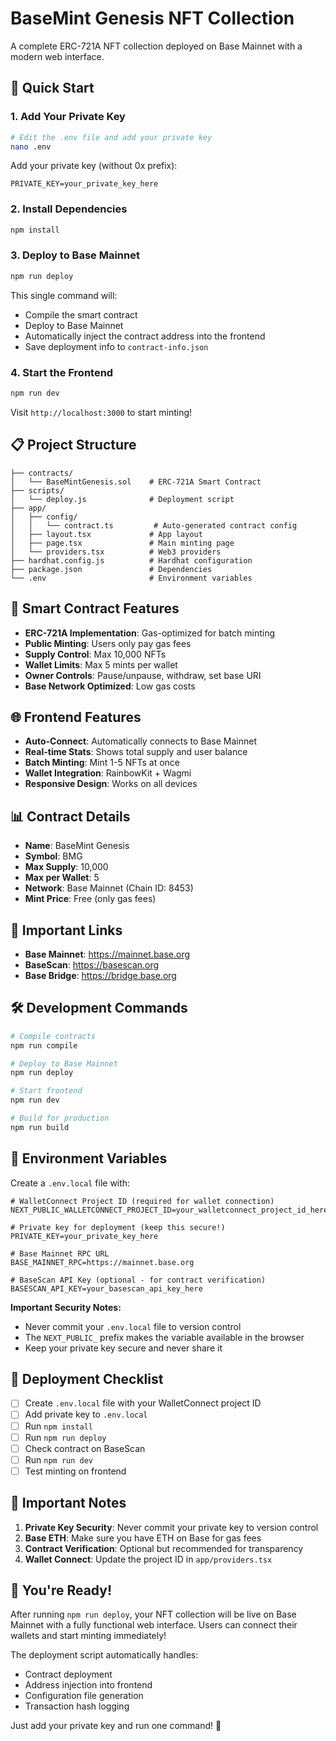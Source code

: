 # BaseMint Genesis NFT Collection

A complete ERC-721A NFT collection deployed on Base Mainnet with a modern web interface.

## 🚀 Quick Start

### 1. Add Your Private Key
```bash
# Edit the .env file and add your private key
nano .env
```

Add your private key (without 0x prefix):
```
PRIVATE_KEY=your_private_key_here
```

### 2. Install Dependencies
```bash
npm install
```

### 3. Deploy to Base Mainnet
```bash
npm run deploy
```

This single command will:
- Compile the smart contract
- Deploy to Base Mainnet
- Automatically inject the contract address into the frontend
- Save deployment info to `contract-info.json`

### 4. Start the Frontend
```bash
npm run dev
```

Visit `http://localhost:3000` to start minting!

## 📋 Project Structure

```
├── contracts/
│   └── BaseMintGenesis.sol    # ERC-721A Smart Contract
├── scripts/
│   └── deploy.js              # Deployment script
├── app/
│   ├── config/
│   │   └── contract.ts         # Auto-generated contract config
│   ├── layout.tsx             # App layout
│   ├── page.tsx               # Main minting page
│   └── providers.tsx          # Web3 providers
├── hardhat.config.js          # Hardhat configuration
├── package.json               # Dependencies
└── .env                       # Environment variables
```

## 🔧 Smart Contract Features

- **ERC-721A Implementation**: Gas-optimized for batch minting
- **Public Minting**: Users only pay gas fees
- **Supply Control**: Max 10,000 NFTs
- **Wallet Limits**: Max 5 mints per wallet
- **Owner Controls**: Pause/unpause, withdraw, set base URI
- **Base Network Optimized**: Low gas costs

## 🌐 Frontend Features

- **Auto-Connect**: Automatically connects to Base Mainnet
- **Real-time Stats**: Shows total supply and user balance
- **Batch Minting**: Mint 1-5 NFTs at once
- **Wallet Integration**: RainbowKit + Wagmi
- **Responsive Design**: Works on all devices

## 📊 Contract Details

- **Name**: BaseMint Genesis
- **Symbol**: BMG
- **Max Supply**: 10,000
- **Max per Wallet**: 5
- **Network**: Base Mainnet (Chain ID: 8453)
- **Mint Price**: Free (only gas fees)

## 🔗 Important Links

- **Base Mainnet**: https://mainnet.base.org
- **BaseScan**: https://basescan.org
- **Base Bridge**: https://bridge.base.org

## 🛠️ Development Commands

```bash
# Compile contracts
npm run compile

# Deploy to Base Mainnet
npm run deploy

# Start frontend
npm run dev

# Build for production
npm run build
```

## 📝 Environment Variables

Create a `.env.local` file with:

```env
# WalletConnect Project ID (required for wallet connection)
NEXT_PUBLIC_WALLETCONNECT_PROJECT_ID=your_walletconnect_project_id_here

# Private key for deployment (keep this secure!)
PRIVATE_KEY=your_private_key_here

# Base Mainnet RPC URL
BASE_MAINNET_RPC=https://mainnet.base.org

# BaseScan API Key (optional - for contract verification)
BASESCAN_API_KEY=your_basescan_api_key_here
```

**Important Security Notes:**
- Never commit your `.env.local` file to version control
- The `NEXT_PUBLIC_` prefix makes the variable available in the browser
- Keep your private key secure and never share it

## 🎯 Deployment Checklist

- [ ] Create `.env.local` file with your WalletConnect project ID
- [ ] Add private key to `.env.local`
- [ ] Run `npm install`
- [ ] Run `npm run deploy`
- [ ] Check contract on BaseScan
- [ ] Run `npm run dev`
- [ ] Test minting on frontend

## 🚨 Important Notes

1. **Private Key Security**: Never commit your private key to version control
2. **Base ETH**: Make sure you have ETH on Base for gas fees
3. **Contract Verification**: Optional but recommended for transparency
4. **Wallet Connect**: Update the project ID in `app/providers.tsx`

## 🎉 You're Ready!

After running `npm run deploy`, your NFT collection will be live on Base Mainnet with a fully functional web interface. Users can connect their wallets and start minting immediately!

The deployment script automatically handles:
- Contract deployment
- Address injection into frontend
- Configuration file generation
- Transaction hash logging

Just add your private key and run one command! 🚀
